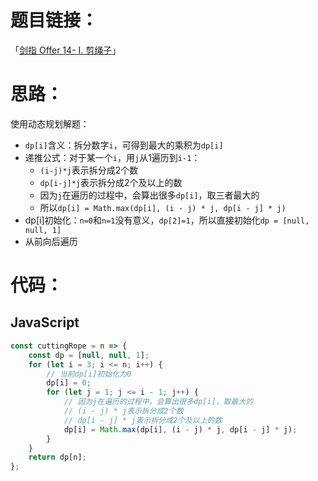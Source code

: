 # 题目链接：

「[剑指 Offer 14- I. 剪绳子](https://leetcode-cn.com/problems/jian-sheng-zi-lcof/)」

# 思路：

使用动态规划解题：
- `dp[i]`含义：拆分数字`i`，可得到最大的乘积为`dp[i]`
- 递推公式：对于某一个`i`，用`j`从1遍历到`i-1`：
    - `(i-j)*j`表示拆分成2个数
    - `dp[i-j]*j`表示拆分成2个及以上的数
    - 因为`j`在遍历的过程中，会算出很多`dp[i]`，取三者最大的
    - 所以`dp[i] = Math.max(dp[i], (i - j) * j, dp[i - j] * j)`
- dp[i]初始化：`n=0`和`n=1`没有意义，`dp[2]=1`，所以直接初始化`dp = [null, null, 1]`
- 从前向后遍历

# 代码：

## JavaScript

```javascript
const cuttingRope = n => {
    const dp = [null, null, 1];
    for (let i = 3; i <= n; i++) {
        // 当前dp[i]初始化为0
        dp[i] = 0;
        for (let j = 1; j <= i - 1; j++) {
            // 因为j在遍历的过程中，会算出很多dp[i]，取最大的
            // (i - j) * j表示拆分成2个数
            // dp[i - j] * j表示拆分成2个及以上的数
            dp[i] = Math.max(dp[i], (i - j) * j, dp[i - j] * j);
        }
    }
    return dp[n];
};
```

